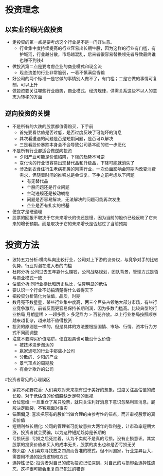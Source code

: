 

# 投资理念
## 以实业的眼光做投资
+ 走投资的第一点是要考虑这个行业是不是一门好生意。
    - 行业集中度持续提高的行业容易出长期牛股，因为这样的行业有门槛，有护城河，行业越分散，市场越混乱，后来者很容易替换领先者导致最终谁也赚不到钱4
+ 做投资第二点是要考虑企业的商业模式和现金流
    - 现金流差的行业非常脆弱，一着不慎满盘皆输
+ 好公司的两个标准一是它做的事情别人做不了，有门槛；二是它做的事情可复制，可以上升
+ 做投资要关注哪些行业趋势，商业模式，经济规律，供需关系这些不以人的意志为转移的方面

## 逆向投资的关键
+ 不是所有的大跌的股票都值得购买，下手前
    - 首先要看估值是否过低，是否过度反映了可能坏的消息
    - 其次看遭遇的问题是否是短期问题，是否可以解决
    - 三是看股价暴跌本身会不会导致公司基本面的进一步恶化
+ 不是所有行业都适合做逆向投资
    - 夕阳产业可能是价值陷阱，下降的趋势不可逆
    - 变化快的行业很容易出现替代品和升级品，下降可能就消失了
    - 涉及到衣食住行生老病死类的刚需行业，一次负面影响会短期内改变消费需求，但随着时间的推移总是会恢复。下手之前考虑以下问题
        - 有无替代品
        - 个股问题还是行业问题
        - 主动违规还是被动躺枪
        - 问题是否容易解决，无法解决的问题可能再次发生
        - 企业是否有扎实的根基
+ 便宜才是硬道理
+ 股票的回报不取决于它未来增长的快还是慢，因为当前的股价已经反映了它未来的增长预期。而是取决于它的未来增长是否超过了当前预期
# 投资方法
+ 波特五力分析:横向纵向比较行业，公司对上下游的议价权，与竞争对手的比较优势，行业对潜在进入者的门槛
+ 杜邦分析:公司过去五年靠什么赚钱，公司战略规划，团队背景，管理方式是否与商业模式一致
+ 估值分析:同行业横比和历史纵比，估算明显的低估
+ 要认识一个行业不妨搞清楚得什么者得天下
+ 把投资分析简化为估值，品质，时期
+ 数月亮不数星星，某些行业集中度高，两三个巨头占领绝大部分市场，有些行业竞争激烈，前者反而更容易保持长期利润，因为多数门槛高。比较典型的行业格局 月朗星稀 > 一超多强 > 多足鼎力 > 百花齐放。以上行业格局按照顺序越来越复杂，越来越不值得投资
+ 投资的原则是一样的，但是具体的方法要根据国情、市场、行情、资本行为方式不同而调整
+ 注意不要购买价值陷阱，便宜股票也可能没什么价值:
    - 被技术进步淘汰的
    - 赢家通吃的行业中那些小公司
    - 分散的、夕阳的产业
    - 景气顶点的周期股
    - 有会计欺诈的公司

#投资者常见的心理误区
+ 家花不如野花香: 人们喜欢对未来抱有过于美好的想象，过度关注高估值的成长股，对于低估值的价值股缺乏足够的重视
+ 仓位思维: 一旦重仓了某只股票，就只关注利好消息下意识忽略利空消息，屁股决定脑袋，不客观面对事实
+ 锚固偏见: 喜欢把原有的股价当做合理的由参考性的锚点，而非审视股票的真实价值 
+ 短期利益长期化: 公司的管理者可能故意拉大两年的盈利差，让市盈率短期大涨，投资者就会受骗，以为这种短期趋势是长期的
+ 亏损厌恶: 亏损之后死扛着，认为不卖就不是真的亏损，没有止损意识。其实股票的投资价值和买入的成本无关，股票的卖出也和是否亏损无关
+ 榔头症: 人们喜欢寻找放之四海而皆准的模式，但不同国家，行业差异巨大，需要用不通的投资逻辑和方式
+ 选择性记忆: 投资者对自己的成功投资记忆深刻，对自己的亏损却会选择性遗忘，这样很可能会重复自己犯过的错误